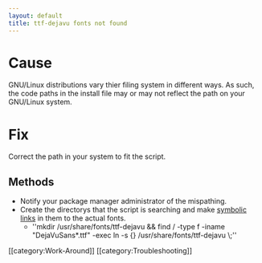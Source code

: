 ```yaml
---
layout: default
title: ttf-dejavu fonts not found
---
```

# Cause
GNU/Linux distributions vary thier filing system in different ways. As such, the code paths in the install file may or may not reflect the path on your GNU/Linux system.
# Fix
Correct the path in your system to fit the script.
## Methods
  * Notify your package manager administrator of the mispathing.
  * Create the directorys that the script is searching and make [symbolic links](http://en.wikipedia.org/wiki/Symbolic_link) in them to the actual fonts.
    * ''mkdir /usr/share/fonts/ttf-dejavu && find / -type f -iname "DejaVuSans*.ttf" -exec ln -s {} /usr/share/fonts/ttf-dejavu \\;''

[[category:Work-Around]]
[[category:Troubleshooting]]

